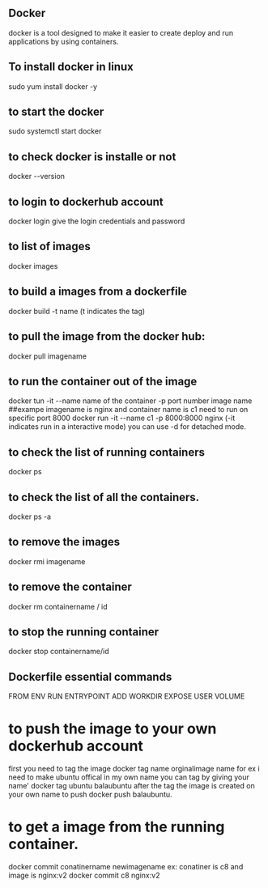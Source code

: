 ## Docker
docker is a tool designed to make it easier to create deploy and run applications by using containers.


## To install docker in linux

sudo yum install docker -y

## to start the docker
sudo systemctl start docker
## to check docker is installe or not
docker --version

## to login to dockerhub account
docker login
give the login credentials and password

## to list of images
docker images

## to build a images from a dockerfile
 docker build -t name (t indicates the tag)

 ## to pull the image from the docker hub:

 docker pull imagename

 ## to run the container out of the image
 docker tun -it --name name of the container -p port number image name
 ##exampe imagename is nginx and container name is c1 need to run on specific port 8000
 docker run -it --name c1 -p 8000:8000 nginx (-it indicates run in a interactive mode)
 you can use -d for detached mode.

 ## to check the list of running containers
 docker ps
 ## to check the list of all the containers.
 docker ps -a

 ## to remove the images
 docker rmi imagename
 ## to remove the container
 docker rm containername / id
 ## to stop the running container
 docker stop containername/id

## Dockerfile essential commands
  FROM
  ENV
  RUN
  ENTRYPOINT
  ADD
  WORKDIR
  EXPOSE
  USER 
  VOLUME

  # to push the image to your own dockerhub account
  first you need to tag the image 
  docker tag name orginalimage name
  for ex  i need to make ubuntu offical in my own name you can tag by giving your name'
  docker tag ubuntu balaubuntu
  after the tag the image is created on your own name
  to push 
  docker push balaubuntu.

  # to get a image from the running container.
  docker commit conatinername newimagename
  ex: conatiner is c8 and image is nginx:v2
  docker commit c8 nginx:v2

